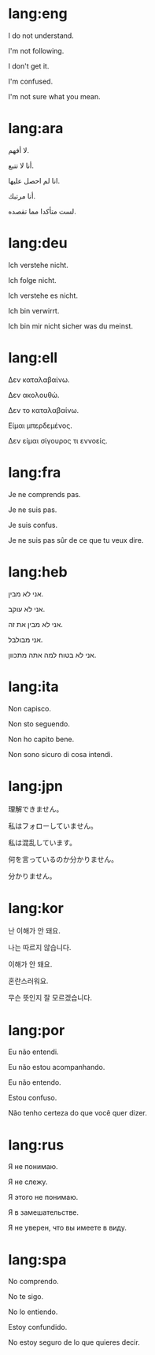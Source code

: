 # lang:eng

I do not understand.

I'm not following.

I don't get it.

I'm confused.

I'm not sure what you mean.

# lang:ara

لا أفهم.

أنا لا تتبع.

انا لم احصل عليها.

أنا مرتبك.

لست متأكدا مما تقصده.

# lang:deu

Ich verstehe nicht.

Ich folge nicht.

Ich verstehe es nicht.

Ich bin verwirrt.

Ich bin mir nicht sicher was du meinst.

# lang:ell

Δεν καταλαβαίνω.

Δεν ακολουθώ.

Δεν το καταλαβαίνω.

Είμαι μπερδεμένος.

Δεν είμαι σίγουρος τι εννοείς.

# lang:fra

Je ne comprends pas.

Je ne suis pas.

Je suis confus.

Je ne suis pas sûr de ce que tu veux dire.

# lang:heb

אני לא מבין.

אני לא עוקב.

אני לא מבין את זה.

אני מבולבל.

אני לא בטוח למה אתה מתכוון.

# lang:ita

Non capisco.

Non sto seguendo.

Non ho capito bene.

Non sono sicuro di cosa intendi.

# lang:jpn

理解できません。

私はフォローしていません。

私は混乱しています。

何を言っているのか分かりません。

分かりません。

# lang:kor

난 이해가 안 돼요.

나는 따르지 않습니다.

이해가 안 돼요.

혼란스러워요.

무슨 뜻인지 잘 모르겠습니다.

# lang:por

Eu não entendi.

Eu não estou acompanhando.

Eu não entendo.

Estou confuso.

Não tenho certeza do que você quer dizer.

# lang:rus

Я не понимаю.

Я не слежу.

Я этого не понимаю.

Я в замешательстве.

Я не уверен, что вы имеете в виду.

# lang:spa

No comprendo.

No te sigo.

No lo entiendo.

Estoy confundido.

No estoy seguro de lo que quieres decir.
